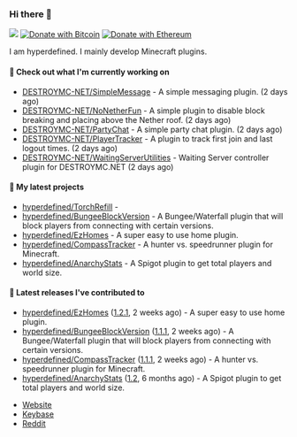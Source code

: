 ### Hi there 👋
![](https://komarev.com/ghpvc/?username=hyperdefined&color=blue) [![Donate with Bitcoin](https://en.cryptobadges.io/badge/micro/1F29aNKQzci3ga5LDcHHawYzFPXvELTFoL)](https://en.cryptobadges.io/donate/1F29aNKQzci3ga5LDcHHawYzFPXvELTFoL) [![Donate with Ethereum](https://en.cryptobadges.io/badge/micro/0x0f58B66993a315dbCc102b4276298B5Ff8895F41)](https://en.cryptobadges.io/donate/0x0f58B66993a315dbCc102b4276298B5Ff8895F41)

I am hyperdefined. I mainly develop Minecraft plugins.

#### 👷 Check out what I'm currently working on

- [DESTROYMC-NET/SimpleMessage](https://github.com/DESTROYMC-NET/SimpleMessage) - A simple messaging plugin. (2 days ago)
- [DESTROYMC-NET/NoNetherFun](https://github.com/DESTROYMC-NET/NoNetherFun) - A simple plugin to disable block breaking and placing above the Nether roof. (2 days ago)
- [DESTROYMC-NET/PartyChat](https://github.com/DESTROYMC-NET/PartyChat) - A simple party chat plugin. (2 days ago)
- [DESTROYMC-NET/PlayerTracker](https://github.com/DESTROYMC-NET/PlayerTracker) - A plugin to track first join and last logout times. (2 days ago)
- [DESTROYMC-NET/WaitingServerUtilities](https://github.com/DESTROYMC-NET/WaitingServerUtilities) - Waiting Server controller plugin for DESTROYMC.NET (2 days ago)

#### 🌱 My latest projects

- [hyperdefined/TorchRefill](https://github.com/hyperdefined/TorchRefill) - 
- [hyperdefined/BungeeBlockVersion](https://github.com/hyperdefined/BungeeBlockVersion) - A Bungee/Waterfall plugin that will block players from connecting with certain versions.
- [hyperdefined/EzHomes](https://github.com/hyperdefined/EzHomes) - A super easy to use home plugin.
- [hyperdefined/CompassTracker](https://github.com/hyperdefined/CompassTracker) - A hunter vs. speedrunner plugin for Minecraft.
- [hyperdefined/AnarchyStats](https://github.com/hyperdefined/AnarchyStats) - A Spigot plugin to get total players and world size.

#### 🔭 Latest releases I've contributed to

- [hyperdefined/EzHomes](https://github.com/hyperdefined/EzHomes) ([1.2.1](https://github.com/hyperdefined/EzHomes/releases/tag/1.2.1), 2 weeks ago) - A super easy to use home plugin.
- [hyperdefined/BungeeBlockVersion](https://github.com/hyperdefined/BungeeBlockVersion) ([1.1.1](https://github.com/hyperdefined/BungeeBlockVersion/releases/tag/1.1.1), 2 weeks ago) - A Bungee/Waterfall plugin that will block players from connecting with certain versions.
- [hyperdefined/CompassTracker](https://github.com/hyperdefined/CompassTracker) ([1.1.1](https://github.com/hyperdefined/CompassTracker/releases/tag/1.1.1), 2 weeks ago) - A hunter vs. speedrunner plugin for Minecraft.
- [hyperdefined/AnarchyStats](https://github.com/hyperdefined/AnarchyStats) ([1.2](https://github.com/hyperdefined/AnarchyStats/releases/tag/1.2), 6 months ago) - A Spigot plugin to get total players and world size.

* [Website](https://hyper.lol)
* [Keybase](https://keybase.io/deactivated)
* [Reddit](https://www.reddit.com/user/hyperdefined)
